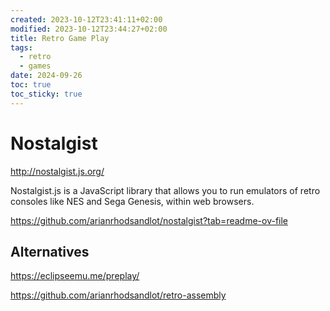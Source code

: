 ```yaml
---
created: 2023-10-12T23:41:11+02:00
modified: 2023-10-12T23:44:27+02:00
title: Retro Game Play
tags:
  - retro
  - games
date: 2024-09-26
toc: true
toc_sticky: true
---
```


# Nostalgist

<http://nostalgist.js.org/>

Nostalgist.js is a JavaScript library that allows you to run emulators of retro consoles like NES and Sega Genesis, within web browsers.

https://github.com/arianrhodsandlot/nostalgist?tab=readme-ov-file


## Alternatives 


<https://eclipseemu.me/preplay/>

<https://github.com/arianrhodsandlot/retro-assembly>